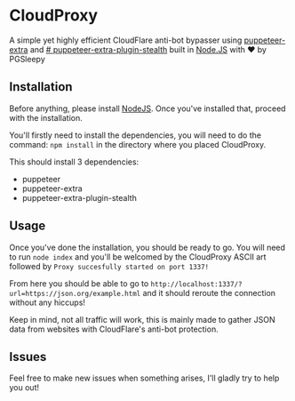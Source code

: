 # CloudProxy
A simple yet highly efficient CloudFlare anti-bot bypasser using [puppeteer-extra](https://github.com/berstend/puppeteer-extra) and [# puppeteer-extra-plugin-stealth](https://github.com/turnalan/puppeteer-extra-plugin-stealth-corgi-io) built in [Node.JS](https://nodejs.org/en/) with :heart: by PGSleepy

## Installation
Before anything, please install [NodeJS](https://nodejs.org/en/).
Once you've installed that, proceed with the installation.

You'll firstly need to install the dependencies, you will need to do the command:
`npm install` in the directory where you placed CloudProxy.

This should install 3 dependencies: 
 - puppeteer
 - puppeteer-extra
 - puppeteer-extra-plugin-stealth


## Usage
Once you've done the installation, you should be ready to go.
You will need to run `node index` and you'll be welcomed by the CloudProxy ASCII art followed by 
`Proxy succesfully started on port 1337!`

From here you should be able to go to `http://localhost:1337/?url=https://json.org/example.html` and it should reroute the connection without any hiccups!

Keep in mind, not all traffic will work, this is mainly made to gather JSON data from websites with CloudFlare's anti-bot protection.

## Issues
Feel free to make new issues when something arises, I'll gladly try to help you out!
